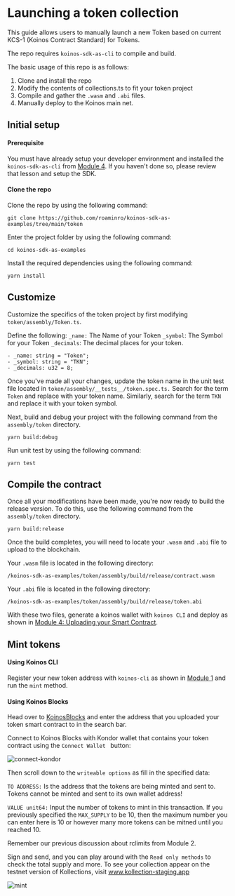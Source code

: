 # Launching a token collection

This guide allows users to manually launch a new Token based on current KCS-1 (Koinos Contract Standard) for Tokens.

The repo requires `koinos-sdk-as-cli` to compile and build.

The basic usage of this repo is as follows:

1. Clone and install the repo
2. Modify the contents of collections.ts to fit your token project
3. Compile and gather the `.wasm` and  `.abi` files.
4. Manually deploy to the Koinos main net.

## Initial setup

#### Prerequisite

You must have already setup your developer environment and installed the `koinos-sdk-as-cli` from [Module 4](../M4/1_introduction.md). If you haven't done so, please review that lesson and setup the SDK.

#### Clone the repo

Clone the repo by using the following command:

```
git clone https://github.com/roaminro/koinos-sdk-as-examples/tree/main/token
```

Enter the project folder by using the following command:

```
cd koinos-sdk-as-examples
```

Install the required dependencies using the following command:

```
yarn install
```

## Customize 

Customize the specifics of the token project by first modifying `token/assembly/Token.ts`. 

Define the following:
`_name:` The Name of your Token
`_symbol`: The Symbol for your Token
`_decimals`: The decimal places for your token.

```
- _name: string = "Token";
- _symbol: string = "TKN";
- _decimals: u32 = 8;
```
Once you've made all your changes, update the token name in the unit test file located in `token/assembly/__tests__/token.spec.ts.` Search for the term `Token` and replace with your token name. Similarly, search for the term `TKN` and replace it with your token symbol.

Next, build and debug your project with the following command from the `assembly/token` directory.

```
yarn build:debug
```

Run unit test by using the following command:

```
yarn test
```

## Compile the contract

Once all your modifications have been made, you're now ready to build the release version. To do this, use the following command from the `assembly/token` directory.

```
yarn build:release
```

Once the build completes, you will need to locate your `.wasm` and `.abi` file to upload to the blockchain.

Your `.wasm` file is located in the following directory:

```
/koinos-sdk-as-examples/token/assembly/build/release/contract.wasm
```

Your `.abi` file is located in the following directory:

```
/koinos-sdk-as-examples/token/assembly/build/release/token.abi
```

With these two files, generate a koinos wallet with `koinos CLI` and deploy as shown in [Module 4: Uploading your Smart Contract](../M4/7_upload-contract.md).

## Mint tokens

#### Using Koinos CLI

Register your new token address with `koinos-cli` as shown in [Module 1](../M1/1_introduction) and run the `mint` method.

#### Using Koinos Blocks

Head over to [KoinosBlocks](http://koinosblocks.com) and enter the address that you uploaded your token smart contract to in the search bar.

Connect to Koinos Blocks with Kondor wallet that contains your token contract using the `Connect Wallet ` button:

![connect-kondor](/images/connect-kondor.png "Connect Kondor")

Then scroll down to the `writeable options` as fill in the specified data:

`TO ADDRESS:` Is the address that the tokens are being minted and sent to. Tokens cannot be minted and sent to its own wallet address!

`VALUE unit64:` Input the number of tokens to mint in this transaction. If you previously specified the `MAX_SUPPLY` to be 10, then the maximum number you can enter here is 10 or however many more tokens can be mitned until you reached 10.

Remember our previous discussion about rclimits from Module 2.

Sign and send, and you can play around with the `Read only methods` to check the total supply and more. To see your collection appear on the testnet version of Kollections, visit www.kollection-staging.app

![mint](/images/mint.png "Mint")
